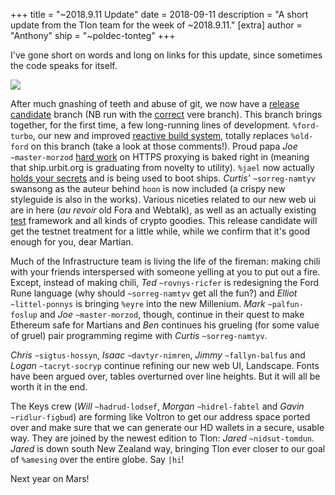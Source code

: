 +++
title = "~2018.9.11 Update"
date = 2018-09-11
description = "A short update from the Tlon team for the week of ~2018.9.11."
[extra]
author = "Anthony"
ship = "~poldec-tonteg"
+++

I've gone short on words and long on links for this update, since sometimes the
code speaks for itself.

![](https://media.urbit.org/fora/updates/2018.9.11-update-1.jpg)

After much gnashing of teeth and abuse of git, we now have a
[release candidate](https://github.com/urbit/arvo/tree/release-candidate)
branch (NB run with the
[correct](https://github.com/urbit/urbit/tree/release-candidate) vere branch).
This branch brings together, for the first time, a few long-running
lines of development. `%ford-turbo`, our new and improved [reactive build
system](https://github.com/urbit/arvo/blob/release-candidate/sys/vane/ford.hoon),
totally replaces `%old-ford` on this branch (take a look at those comments!).
Proud papa *Joe* `~master-morzod`
[hard work](https://github.com/urbit/arvo/blob/release-candidate/app/acme.hoon)
on HTTPS proxying is baked right in (meaning that ship.urbit.org is graduating
from novelty to utility). `%jael` now actually [holds your
secrets](https://github.com/urbit/arvo/blob/release-candidate/sys/vane/jael.hoon)
and is being used to boot ships. *Curtis'* `~sorreg-namtyv` swansong as the
auteur behind `hoon` is now included (a crispy new styleguide is also in the
works). Various niceties related to our new web ui are in here (_au revoir_ old
Fora and Webtalk), as well as an actually existing
[test](https://github.com/urbit/arvo/blob/release-candidate/gen/test.hoon)
framework and all kinds of crypto goodies. This release candidate will get the
testnet treatment for a little while, while we confirm that it's good enough for
you, dear Martian.

Much of the Infrastructure team is living the life of the fireman: making chili
with your friends interspersed with someone yelling at you to put out a fire.
Except, instead of making chili, *Ted* `~rovnys-ricfer` is redesigning the Ford
Rune language (why should `~sorreg-namtyv` get all the fun?) and *Elliot*
`~littel-ponnys` is bringing `%eyre` into the new Millenium. *Mark*
`~palfun-foslup` and *Joe* `~master-morzod`, though, continue in their quest to
make Ethereum safe for Martians and *Ben* continues his grueling (for some value
of gruel) pair programming regime with *Curtis* `~sorreg-namtyv`.

*Chris* `~sigtus-hossyn`, *Isaac* `~davtyr-nimren`, *Jimmy* `~fallyn-balfus` and
*Logan* `~tacryt-socryp` continue refining our new web UI, Landscape. Fonts have
been argued over, tables overturned over line heights. But it will all be worth
it in the end.

The Keys crew (*Will* `~hadrud-lodsef`, *Morgan* `~hidrel-fabtel` and *Gavin*
`~ridlur-figbud`) are forming like Voltron to get our address space ported
over and make sure that we can generate our HD wallets in a secure, usable
way. They are joined by the newest edition to Tlon: *Jared* `~nidsut-tomdun`.
*Jared* is down south New Zealand way, bringing Tlon ever closer to our goal of
`%amesing` over the entire globe. Say `|hi`!

Next year on Mars!
